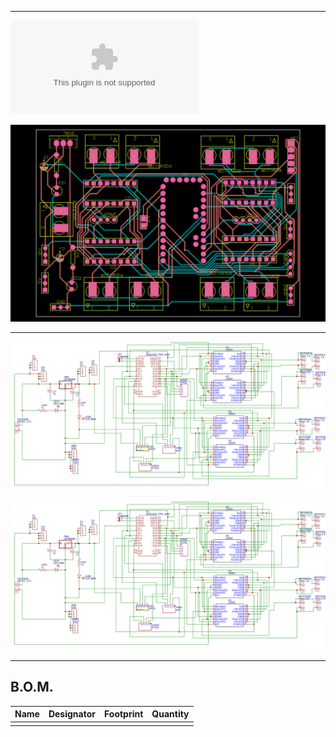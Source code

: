 ____
![Download GERBER for the hereinafter PCB](files/Gerber.zip?raw=true)

![DIY Motor 4 Pro Mini TopSilk](files/TOPsilk.png)

___
![L293D based RC Pro Mini Schematic](files/2022-04-01_212701.png)

![Download Electrical Schematic for the abovementioned PCB](files/2022-04-01_212701.png?raw=true)

____

## B.O.M. ##
| Name                     | Designator     | Footprint         | Quantity |
|--------------------------|----------------|-------------------|----------|
|                          |                |                   |          |

